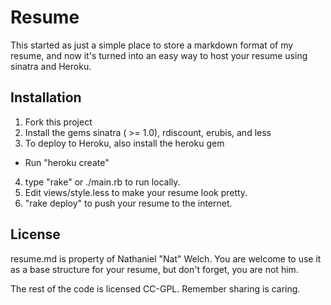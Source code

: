 # Resume

This started as just a simple place to store a markdown format of my resume,
and now it's turned into an easy way to host your resume using sinatra and
Heroku.

## Installation

 1. Fork this project
 2. Install the gems sinatra ( >= 1.0), rdiscount, erubis, and less
 3. To deploy to Heroku, also install the heroku gem
   * Run "heroku create"
 4. type "rake" or ./main.rb to run locally. 
 5. Edit views/style.less to make your resume look pretty.
 6. "rake deploy" to push your resume to the internet.

## License

resume.md is property of Nathaniel "Nat" Welch. You are welcome to use it as a
base structure for your resume, but don't forget, you are not him.

The rest of the code is licensed CC-GPL. Remember sharing is caring.
